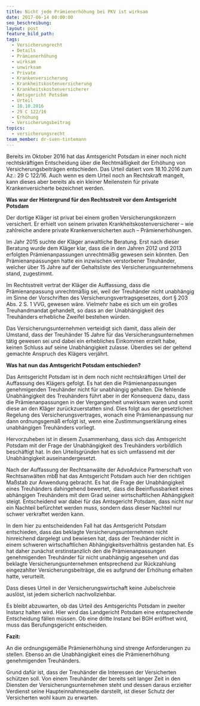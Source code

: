 ```yaml
---
title: Nicht jede Prämienerhöhung bei PKV ist wirksam
date: 2017-06-14 00:00:00
seo_beschreibung:
layout: post
feature_bild_path:
tags:
  - Versicherungrecht
  - Details
  - Prämienerhöhung
  - wirksam
  - unwirksam
  - Private
  - Krankenversicherung
  - Krankheitskostenversicherung
  - Krankheitskostenversicherer
  - Amtsgericht Potsdam
  - Urteil
  - 18.10.2016
  - 29 C 122/16
  - Erhöhung
  - Versicherungsbeitrag
topics:
  - versicherungsrecht
team_member: dr-sven-tintemann
---
```



Bereits im Oktober 2016 hat das Amtsgericht Potsdam in einer noch nicht rechtskräftigen Entscheidung über die Rechtmäßigkeit der Erhöhung von Versicherungsbeiträgen entschieden. Das Urteil datiert vom 18.10.2016 zum Az.: 29 C 122/16. Auch wenn es dem Urteil noch an Rechtskraft mangelt, kann dieses aber bereits als ein kleiner Meilenstein für private Krankenversicherte bezeichnet werden.

**Was war der Hintergrund für den Rechtsstreit vor dem Amtsgericht Potsdam**

Der dortige Kläger ist privat bei einem großen Versicherungskonzern versichert. Er erhielt von seinem privaten Krankheitskostenversicherer – wie zahlreiche andere private Krankenversicherten auch – Prämienerhöhungen.

Im Jahr 2015 suchte der Kläger anwaltliche Beratung. Erst nach dieser Beratung wurde dem Kläger klar, dass die in den Jahren 2012 und 2013 erfolgten Prämienanpassungen unrechtmäßig gewesen sein könnten. Den Prämienanpassungen hatte ein inzwischen verstorbener Treuhänder, welcher über 15 Jahre auf der Gehaltsliste des Versicherungsunternehmens stand, zugestimmt.

Im Rechtsstreit vertrat der Kläger die Auffassung, dass die Prämienanpassung unrechtmäßig sei, weil der Treuhänder nicht unabhängig im Sinne der Vorschriften des Versicherungsvertragsgesetzes, dort § 203 Abs. 2 S. 1 VVG, gewesen wäre. Vielmehr habe es sich um ein großes Treuhandmandat gehandelt, so dass an der Unabhängigkeit des Treuhänders erhebliche Zweifel bestehen würden.

Das Versicherungsunternehmen verteidigt sich damit, dass allein der Umstand, dass der Treuhänder 15 Jahre für das Versicherungsunternehmen tätig gewesen sei und dabei ein erhebliches Einkommen erzielt habe, keinen Schluss auf seine Unabhängigkeit zulasse. Überdies sei der geltend gemachte Anspruch des Klägers verjährt.

**Was hat nun das Amtsgericht Potsdam entschieden?**

Das Amtsgericht Potsdam ist in dem noch nicht rechtskräftigen Urteil der Auffassung des Klägers gefolgt. Es hat den die Prämienanpassungen genehmigenden Treuhänder nicht für unabhängig gehalten. Die fehlende Unabhängigkeit des Treuhänders führt aber in der Konsequenz dazu, dass die Prämienanpassungen in der Vergangenheit unwirksam waren und somit diese an den Kläger zurückzuerstatten sind. Dies folgt aus der gesetzlichen Regelung des Versicherungsvertrages, wonach eine Prämienanpassung nur dann ordnungsgemäß erfolgt ist, wenn eine Zustimmungserklärung eines unabhängigen Treuhänders vorliegt.

Hervorzuheben ist in diesem Zusammenhang, dass sich das Amtsgericht Potsdam mit der Frage der Unabhängigkeit des Treuhänders vorbildlich beschäftigt hat. In den Urteilsgründen hat es sich umfassend mit der Unabhängigkeit auseinandergesetzt.

Nach der Auffassung der Rechtsanwälte der AdvoAdvice Partnerschaft von Rechtsanwälten mbB hat das Amtsgericht Potsdam auch hier den richtigen Maßstab zur Anwendung gebracht. Es hat die Frage der Unabhängigkeit eines Treuhänders dahingehend bewertet,  dass die Beeinflussbarkeit eines abhängigen Treuhänders mit dem Grad seiner wirtschaftlichen Abhängigkeit steigt. Entscheidend war dabei für das Amtsgericht Potsdam, dass nicht nur ein Nachteil befürchtet werden muss, sondern dass dieser Nachteil nur schwer verkraftet werden kann.

In dem hier zu entscheidenden Fall hat das Amtsgericht Potsdam entschieden, dass das beklagte Versicherungsunternehmen nicht hinreichend dargelegt und bewiesen hat, dass der Treuhänder nicht in einem schweren wirtschaftlichen Abhängigkeitsverhältnis gestanden hat. Es hat daher zunächst erstinstanzlich den die Prämienanpassungen genehmigenden Treuhänder für nicht unabhängig angesehen und das beklagte Versicherungsunternehmen entsprechend zur Rückzahlung eingezahlter Versicherungsbeiträge, die es aufgrund der Erhöhung erhalten hatte, verurteilt.

Dass dieses Urteil in der Versicherungswirtschaft keine Jubelschreie auslöst, ist jedem sicherlich nachvollziehbar.

Es bleibt abzuwarten, ob das Urteil des Amtsgerichts Potsdam in zweiter Instanz halten wird. Hier wird das Landgericht Potsdam eine entsprechende Entscheidung fällen müssen. Ob eine dritte Instanz bei BGH eröffnet wird, muss das Berufungsgericht entscheiden.

**Fazit:**

An die ordnungsgemäße Prämienerhöhung sind strenge Anforderungen zu stellen. Ebenso an die Unabhängigkeit eines die Prämienerhöhung genehmigenden Treuhänders.

Grund dafür ist, dass der Treuhänder die Interessen der Versicherten schützen soll. Von einem Treuhänder der bereits seit langer Zeit in den Diensten der Versicherungsunternehmen steht und dessen daraus erzielter Verdienst seine Haupteinnahmequelle darstellt, ist dieser Schutz der Versicherten wohl kaum zu erwarten.